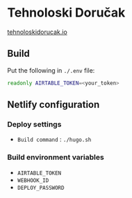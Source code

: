 # Tehnoloski Doručak

[tehnoloskidorucak.io](https://tehnoloskidorucak.io)

## Build

Put the following in `./.env` file:

```bash
readonly AIRTABLE_TOKEN=<your_token>
```

## Netlify configuration

### Deploy settings

+ `Build command` : `./hugo.sh`

### Build environment variables

+ `AIRTABLE_TOKEN`
+ `WEBHOOK_ID`
+ `DEPLOY_PASSWORD`
